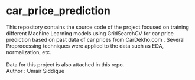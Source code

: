 # car_price_prediction
This repository contains the source code of the project focused on training different Machine Learning models using GridSearchCV for car price prediction based on past data of car prices from CarDekho.com . Several Preprocessing techniques were applied to the data such as EDA, normalization, etc.  
<br>
Data for this project is also attached in this repo.
<br>
Author : Umair Siddique
